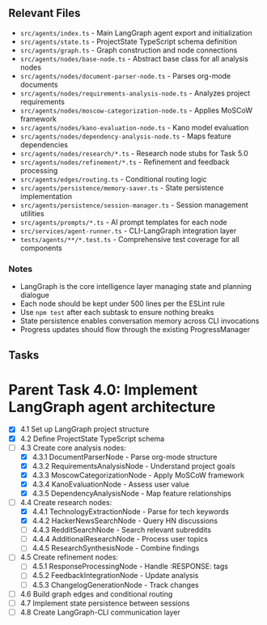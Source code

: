 ## Relevant Files

- `src/agents/index.ts` - Main LangGraph agent export and initialization
- `src/agents/state.ts` - ProjectState TypeScript schema definition  
- `src/agents/graph.ts` - Graph construction and node connections
- `src/agents/nodes/base-node.ts` - Abstract base class for all analysis nodes
- `src/agents/nodes/document-parser-node.ts` - Parses org-mode documents
- `src/agents/nodes/requirements-analysis-node.ts` - Analyzes project requirements
- `src/agents/nodes/moscow-categorization-node.ts` - Applies MoSCoW framework
- `src/agents/nodes/kano-evaluation-node.ts` - Kano model evaluation
- `src/agents/nodes/dependency-analysis-node.ts` - Maps feature dependencies
- `src/agents/nodes/research/*.ts` - Research node stubs for Task 5.0
- `src/agents/nodes/refinement/*.ts` - Refinement and feedback processing
- `src/agents/edges/routing.ts` - Conditional routing logic
- `src/agents/persistence/memory-saver.ts` - State persistence implementation
- `src/agents/persistence/session-manager.ts` - Session management utilities
- `src/agents/prompts/*.ts` - AI prompt templates for each node
- `src/services/agent-runner.ts` - CLI-LangGraph integration layer
- `tests/agents/**/*.test.ts` - Comprehensive test coverage for all components

### Notes

- LangGraph is the core intelligence layer managing state and planning dialogue
- Each node should be kept under 500 lines per the ESLint rule
- Use `npm test` after each subtask to ensure nothing breaks
- State persistence enables conversation memory across CLI invocations
- Progress updates should flow through the existing ProgressManager

## Tasks

# Parent Task 4.0: Implement LangGraph agent architecture

- [x] 4.1 Set up LangGraph project structure
- [x] 4.2 Define ProjectState TypeScript schema
- [ ] 4.3 Create core analysis nodes:
  - [x] 4.3.1 DocumentParserNode - Parse org-mode structure  
  - [x] 4.3.2 RequirementsAnalysisNode - Understand project goals
  - [x] 4.3.3 MoscowCategorizationNode - Apply MoSCoW framework
  - [x] 4.3.4 KanoEvaluationNode - Assess user value
  - [x] 4.3.5 DependencyAnalysisNode - Map feature relationships
- [ ] 4.4 Create research nodes:
  - [x] 4.4.1 TechnologyExtractionNode - Parse for tech keywords
  - [x] 4.4.2 HackerNewsSearchNode - Query HN discussions
  - [ ] 4.4.3 RedditSearchNode - Search relevant subreddits
  - [ ] 4.4.4 AdditionalResearchNode - Process user topics
  - [ ] 4.4.5 ResearchSynthesisNode - Combine findings
- [ ] 4.5 Create refinement nodes:
  - [ ] 4.5.1 ResponseProcessingNode - Handle :RESPONSE: tags
  - [ ] 4.5.2 FeedbackIntegrationNode - Update analysis
  - [ ] 4.5.3 ChangelogGenerationNode - Track changes
- [ ] 4.6 Build graph edges and conditional routing
- [ ] 4.7 Implement state persistence between sessions
- [ ] 4.8 Create LangGraph-CLI communication layer 